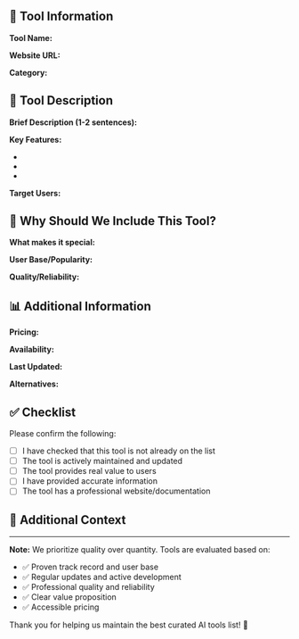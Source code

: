 ## 🤖 Tool Information

**Tool Name:** 
<!-- Example: ChatGPT -->

**Website URL:** 
<!-- Example: https://chatgpt.com -->

**Category:** 
<!-- Choose one: Text & Writing, Image Generation, Video & Animation, Code Development, Business & Productivity, Audio & Music, Research & Analysis, Voice & Speech -->

## 📝 Tool Description

**Brief Description (1-2 sentences):**
<!-- What does this tool do? -->

**Key Features:**
<!-- List 3-5 main features -->
- 
- 
- 

**Target Users:**
<!-- Who would benefit from this tool? -->

## 🎯 Why Should We Include This Tool?

**What makes it special:**
<!-- What sets this tool apart from others? -->

**User Base/Popularity:**
<!-- Is it widely used? Any notable users or companies? -->

**Quality/Reliability:**
<!-- Have you used it? How's the quality? -->

## 📊 Additional Information

**Pricing:**
<!-- Free, Freemium, Paid - include basic pricing if known -->

**Availability:**
<!-- Public, Beta, Waitlist, etc. -->

**Last Updated:**
<!-- When was it last updated? Is it actively maintained? -->

**Alternatives:**
<!-- Are there similar tools already on our list? How is this different? -->

## ✅ Checklist

Please confirm the following:

- [ ] I have checked that this tool is not already on the list
- [ ] The tool is actively maintained and updated
- [ ] The tool provides real value to users
- [ ] I have provided accurate information
- [ ] The tool has a professional website/documentation

## 📎 Additional Context

<!-- Add any other context, screenshots, or information about the tool -->

---

**Note:** We prioritize quality over quantity. Tools are evaluated based on:
- ✅ Proven track record and user base
- ✅ Regular updates and active development  
- ✅ Professional quality and reliability
- ✅ Clear value proposition
- ✅ Accessible pricing

Thank you for helping us maintain the best curated AI tools list! 🚀
